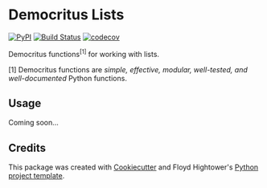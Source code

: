 # Democritus Lists

[![PyPI](https://img.shields.io/pypi/v/d8s-lists.svg)](https://pypi.python.org/pypi/d8s-lists)
[![Build Status](https://travis-ci.com/democritus-project/d8s-lists.svg?branch=main)](https://travis-ci.com/democritus-project/d8s-lists)
[![codecov](https://codecov.io/gh/democritus-project/d8s-lists/branch/main/graph/badge.svg?token=V0WOIXRGMM)](https://codecov.io/gh/democritus-project/d8s-lists)

Democritus functions<sup>[1]</sup> for working with lists.

[1] Democritus functions are <i>simple, effective, modular, well-tested, and well-documented</i> Python functions.

## Usage

Coming soon...

## Credits

This package was created with [Cookiecutter](https://github.com/audreyr/cookiecutter) and Floyd Hightower's [Python project template](https://github.com/fhightower-templates/python-project-template).
